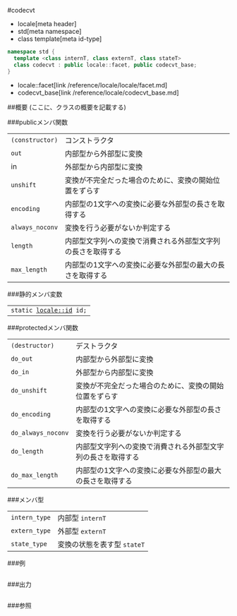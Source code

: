 #codecvt
* locale[meta header]
* std[meta namespace]
* class template[meta id-type]

```cpp
namespace std {
  template <class internT, class externT, class stateT>
  class codecvt : public locale::facet, public codecvt_base;
}
```
* locale::facet[link /reference/locale/locale/facet.md]
* codecvt_base[link /reference/locale/codecvt_base.md]

##概要
(ここに、クラスの概要を記載する)

###publicメンバ関数

| | |
|----------------------------------------------------------------|--------------------------------------------------------------------------------------------|
| `(constructor)` | コンストラクタ |
| `out` | 内部型から外部型に変換 |
| in | 外部型から内部型に変換 |
| `unshift` | 変換が不完全だった場合のために、変換の開始位置をずらす |
| `encoding` | 内部型の1文字への変換に必要な外部型の長さを取得する |
| `always_noconv` | 変換を行う必要がないか判定する |
| `length` | 内部型文字列への変換で消費される外部型文字列の長さを取得する |
| `max_length` | 内部型の1文字への変換に必要な外部型の最大の長さを取得する |

###静的メンバ変数

| |
|---------------------------------------------------------------------------------------------------------------------------------------------------------------------------------------------------------------------------------------------------------------|
| `static `[`locale::id`](/reference/locale/locale/id.md)` id;` |

###protectedメンバ関数

| | |
|-------------------------------|--------------------------------------------------------------------------------------------|
| `(destructor)` | デストラクタ |
| `do_out` | 内部型から外部型に変換 |
| `do_in` | 外部型から内部型に変換 |
| `do_unshift` | 変換が不完全だった場合のために、変換の開始位置をずらす |
| `do_encoding` | 内部型の1文字への変換に必要な外部型の長さを取得する |
| `do_always_noconv` | 変換を行う必要がないか判定する |
| `do_length` | 内部型文字列への変換で消費される外部型文字列の長さを取得する |
| `do_max_length` | 内部型の1文字への変換に必要な外部型の最大の長さを取得する |

###メンバ型

| | |
|--------------------------|-------------------------------------------------|
| `intern_type` | 内部型 `internT` |
| `extern_type` | 外部型 `externT` |
| `state_type` | 変換の状態を表す型 `stateT` |

###例

```cpp
```

###出力
```
```

###参照
